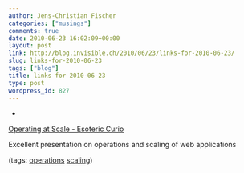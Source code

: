 ```yaml
---
author: Jens-Christian Fischer
categories: ["musings"]
comments: true
date: 2010-06-23 16:02:09+00:00
layout: post
link: http://blog.invisible.ch/2010/06/23/links-for-2010-06-23/
slug: links-for-2010-06-23
tags: ["blog"]
title: links for 2010-06-23
type: post
wordpress_id: 827
---
```


  * 
                

[Operating at Scale - Esoteric Curio](http://lethargy.org/~jesus/writes/operating-at-scale)


                

Excellent presentation on operations and scaling of web applications


                

(tags: [operations](http://delicious.com/jaycee/operations) [scaling](http://delicious.com/jaycee/scaling))


            
